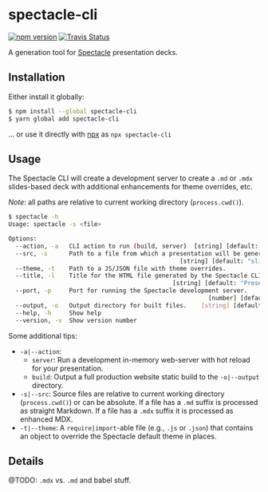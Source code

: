 spectacle-cli
=============

[![npm version][npm_img]][npm_site]
[![Travis Status][trav_img]][trav_site]

A generation tool for [Spectacle][] presentation decks.

## Installation

Either install it globally:

```sh
$ npm install --global spectacle-cli
$ yarn global add spectacle-cli
```

... or use it directly with [npx][] as `npx spectacle-cli`

## Usage

The Spectacle CLI will create a development server to create a `.md` or `.mdx` slides-based deck with additional enhancements for theme overrides, etc.

*Note*: all paths are relative to current working directory (`process.cwd()`).

```sh
$ spectacle -h
Usage: spectacle -s <file>

Options:
  --action, -a   CLI action to run (build, server)  [string] [default: "server"]
  --src, -s      Path to a file from which a presentation will be generated.
                                                [string] [default: "slides.mdx"]
  --theme, -t    Path to a JS/JSON file with theme overrides.           [string]
  --title, -l    Title for the HTML file generated by the Spectacle CLI.
                                              [string] [default: "Presentation"]
  --port, -p     Port for running the Spectacle development server.
                                                        [number] [default: 3000]
  --output, -o   Output directory for built files.    [string] [default: "dist"]
  --help, -h     Show help                                             [boolean]
  --version, -v  Show version number                                   [boolean]
```

Some additional tips:

* `-a|--action`:
    * `server`: Run a development in-memory web-server with hot reload for your presentation.
    * `build`: Output a full production website static build to the `-o|--output` directory.
* `-s|--src`: Source files are relative to current working directory (`process.cwd()`) or can be absolute. If a file has a `.md` suffix is processed as straight Markdown. If a file has a `.mdx` suffix it is processed as enhanced MDX.
* `-t|--theme`: A `require|import`-able file (e.g., `.js` or `.json`) that contains an object to override the Spectacle default theme in places.

## Details

@TODO: `.mdx` vs. `.md` and babel stuff.


[npm_img]: https://badge.fury.io/js/spectacle-cli.svg
[npm_site]: http://badge.fury.io/js/spectacle-cli
[trav_img]: https://api.travis-ci.com/FormidableLabs/spectacle-cli.svg
[trav_site]: https://travis-ci.com/FormidableLabs/spectacle-cli

[Spectacle]: https://formidable.com/open-source/spectacle/
[npx]: https://www.npmjs.com/package/npx
